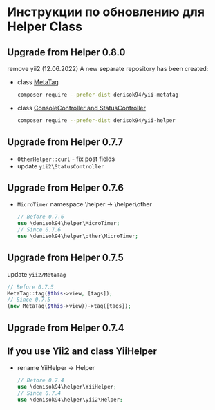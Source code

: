 Инструкции по обновлению для Helper Class
=========================================

Upgrade from Helper 0.8.0
-----------------------
remove yii2 (12.06.2022)
A new separate repository has been created:
- class [MetaTag](https://github.com/Denisok94/yii-metatag)
    ```bash
    composer require --prefer-dist denisok94/yii-metatag
    ```
- class [ConsoleController and StatusController](https://github.com/Denisok94/yii-helper)
    ```bash
    composer require --prefer-dist denisok94/yii-helper
    ```

Upgrade from Helper 0.7.7
-----------------------
- `OtherHelper::curl` - fix post fields
- update `yii2\StatusController`

Upgrade from Helper 0.7.6
-----------------------
- `MicroTimer` namespace \helper → \helper\other
    ```php
    // Before 0.7.6
    use \denisok94\helper\MicroTimer;
    // Since 0.7.6
    use \denisok94\helper\other\MicroTimer;
    ```

Upgrade from Helper 0.7.5
-----------------------
update `yii2/MetaTag`
```php
// Before 0.7.5
MetaTag::tag($this->view, [tags]);
// Since 0.7.5
(new MetaTag($this->view))->tag([tags]);
```

Upgrade from Helper 0.7.4
-----------------------
## If you use Yii2 and class YiiHelper
- rename YiiHelper → Helper
    ```php
    // Before 0.7.4
    use \denisok94\helper\YiiHelper;
    // Since 0.7.4
    use \denisok94\helper\yii2\Helper;
    ```
